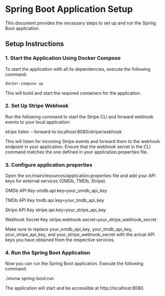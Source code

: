 # Spring Boot Application Setup

This document provides the necessary steps to set up and run the Spring Boot application.

## Setup Instructions

### 1. Start the Application Using Docker Compose
To start the application with all its dependencies, execute the following command:

```bash
docker-compose up
```
This will build and start the required containers for the application.

### 2. Set Up Stripe Webhook

Run the following command to start the Stripe CLI and forward webhook events to your local application:

stripe listen --forward-to localhost:8080/stripe/webhook

This will listen for incoming Stripe events and forward them to the webhook endpoint in your application. Ensure that the webhook secret in the CLI command matches the one defined in your application.properties file.

### 3. Configure application.properties

Open the src/main/resources/application.properties file and add your API keys for external services (OMDb, TMDb, Stripe).

OMDb API Key
omdb.api.key=your_omdb_api_key

TMDb API Key
tmdb.api.key=your_tmdb_api_key

Stripe API Key
stripe.api.key=your_stripe_api_key

Webhook Secret Key
stripe.webhook.secret=your_stripe_webhook_secret

Make sure to replace your_omdb_api_key, your_tmdb_api_key, your_stripe_api_key, and your_stripe_webhook_secret with the actual API keys you have obtained from the respective services.

### 4. Run the Spring Boot Application

Now you can run the Spring Boot application. Execute the following command:

./mvnw spring-boot:run

The application will start and be accessible at http://localhost:8080.
